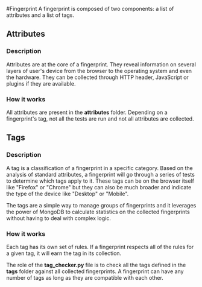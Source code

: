 #Fingerprint
A fingerprint is composed of two components: a list of attributes and a list of tags.

## Attributes
### Description
Attributes are at the core of a fingerprint.
They reveal information on several layers of user's device from the browser to the operating system and
even the hardware.
They can be collected through HTTP header, JavaScript or plugins if they are available.

### How it works
All attributes are present in the **attributes** folder.
Depending on a fingerprint's tag, not all the tests are run and not all attributes are collected.


## Tags
### Description
A tag is a classification of a fingerprint in a specific category.
Based on the analysis of standard attributes, a fingerprint will go through a series of tests
to determine which tags apply to it.
These tags can be on the browser itself like "Firefox" or "Chrome" but they can also be much broader
and indicate the type of the device like "Desktop" or "Mobile".

The tags are a simple way to manage groups of fingerprints and it leverages the power of MongoDB
to calculate statistics on the collected fingerprints without having to deal with complex logic.


### How it works
Each tag has its own set of rules.
If a fingerprint respects all of the rules for a given tag, it will earn the tag in its collection.

The role of the **tag_checker.py** file is to check all the tags defined in the **tags** folder
against all collected fingerprints.
A fingerprint can have any number of tags as long as they are compatible with each other.